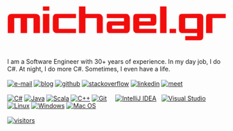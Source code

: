 <p align="center">
<img title="michael.gr logo" src="michael.gr-logo.svg" width="512"/><br/>
</p>

I am a Software Engineer with 30+ years of experience. In my day job, I do C#. At night, I do more C#. Sometimes, I even have a life.  
<br/>
[![e-mail       ](https://img.shields.io/badge/-mailto@michael.gr-6080a0?logo=gmail&logoColor=red&style=plastic)](mailto:mailto@michael.gr)
[![blog         ](https://img.shields.io/badge/-blog.michael.gr-b0b0b0?logo=blogger&logoColor=red&style=plastic)](https://blog.michael.gr)
[![github       ](https://img.shields.io/badge/-mikenakis-406080?style=plastic&logo=github)](https://github.com/mikenakis)
[![stackoverflow](https://img.shields.io/badge/-60K-orange?logo=stackoverflow&label=Stackoverflow&labelColor=606060&style=plastic)](https://stackoverflow.com/users/773113/mike-nakis)
[![linkedin     ](https://img.shields.io/badge/-LinkedIn-blue?logo=linkedin&style=plastic)](https://www.linkedin.com/in/mikenakis/)
[![meet         ](https://img.shields.io/badge/Google%20Meet-00897B?logo=google-meet&logoColor=white&style=plastic)](https://meet.google.com/zqu-tekx-zdk)
<br/>
<br/>
[![C#           ](https://img.shields.io/badge/C%23-239120?logo=c-sharp&logoColor=white&style=plastic)](#;)
[![Java         ](https://img.shields.io/badge/Java-ED8B00?logo=java&logoColor=white&style=plastic)](#;)
[![Scala        ](https://img.shields.io/badge/Scala-FF4040?logo=scala&logoColor=white&style=plastic)](#;)
[![C++          ](https://img.shields.io/badge/C%2B%2B-00599C?logo=c%2B%2B&logoColor=white&style=plastic)](#;)
[![Git          ](https://img.shields.io/badge/git-E44C30?logo=git&logoColor=white&style=plastic)](#;)
&nbsp; &nbsp;
[![IntelliJ IDEA](https://img.shields.io/badge/IDEA-4080c0.svg?logo=intellij-idea&logoColor=white&style=plastic)](#;)
&nbsp;
[![Visual Studio](https://img.shields.io/badge/VS-5C2D91?logo=visual%20studio&logoColor=white&style=plastic)](#;)
&nbsp; &nbsp;
[![Linux        ](https://img.shields.io/badge/Linux-FCC624?logo=linux&logoColor=black&style=plastic)](#;)
[![Windows      ](https://img.shields.io/badge/Windows-0078D6?logo=windows&logoColor=white&style=plastic)](#;)
[![Mac OS       ](https://img.shields.io/badge/macOS-C0C0C0?logo=macos&logoColor=black&style=plastic)](#;)
<br/>
<br/>
[![visitors](https://visitor-badge.laobi.icu/badge?page_id=mikenakis.mikenakis&left_color=gray&right_color=blue)](#;)

<!-- alternative profile counter: https://komarev.com/ghpvc/?username=<username>&color=red&label=Visitor+count -->
<!-- alternative profile counter: https://gpvc.arturio.dev/<username> -->

<!-- Does not work due to: https://github.com/badges/shields/issues/5415 
<img src="https://img.shields.io/stackexchange/stackoverflow/r/773113?color=orange&label=Stack Overflow&logo=stackoverflow&style=plastic" height="22" />
-->
<!-- Not cool 
<a href="https://stackexchange.com/users/404649"><img src="https://stackexchange.com/users/flair/404649.png?theme=dark" width="208" height="58" alt="profile for Mike Nakis on Stack Exchange" title="profile for Mike Nakis on Stack Exchange"></a>
-->
